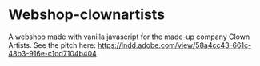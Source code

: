 # Webshop-clownartists
A webshop made with vanilla javascript for the made-up company Clown Artists.
See the pitch here: https://indd.adobe.com/view/58a4cc43-661c-48b3-916e-c1dd7104b404

